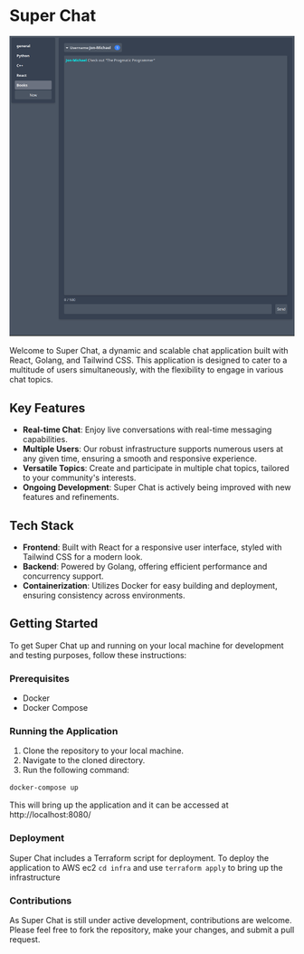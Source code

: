 # Super Chat

![Super Chat Showcase](showcase.png)

Welcome to Super Chat, a dynamic and scalable chat application built with React, Golang, and Tailwind CSS. This application is designed to cater to a multitude of users simultaneously, with the flexibility to engage in various chat topics.

## Key Features

- **Real-time Chat**: Enjoy live conversations with real-time messaging capabilities.
- **Multiple Users**: Our robust infrastructure supports numerous users at any given time, ensuring a smooth and responsive experience.
- **Versatile Topics**: Create and participate in multiple chat topics, tailored to your community's interests.
- **Ongoing Development**: Super Chat is actively being improved with new features and refinements.

## Tech Stack

- **Frontend**: Built with React for a responsive user interface, styled with Tailwind CSS for a modern look.
- **Backend**: Powered by Golang, offering efficient performance and concurrency support.
- **Containerization**: Utilizes Docker for easy building and deployment, ensuring consistency across environments.

## Getting Started

To get Super Chat up and running on your local machine for development and testing purposes, follow these instructions:

### Prerequisites

- Docker
- Docker Compose

### Running the Application

1. Clone the repository to your local machine.
2. Navigate to the cloned directory.
3. Run the following command:

```bash
docker-compose up
```


This will bring up the application and it can be accessed at http://localhost:8080/


### Deployment

Super Chat includes a Terraform script for deployment. To deploy the application to AWS ec2 `cd infra` and use `terraform apply` to bring up the infrastructure

### Contributions
As Super Chat is still under active development, contributions are welcome. Please feel free to fork the repository, make your changes, and submit a pull request.

